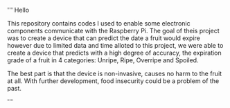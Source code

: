 '''
Hello

This repository contains codes I used to enable some electronic components communicate with the Raspberry Pi. 
The goal of theis project was to create a device that can predict the date a fruit would expire however due to limited
data and time alloted to this project, we were able to create a device that predicts with a high degree of accuracy,
the expiration grade of a fruit in 4 categories: Unripe, Ripe, Overripe and Spoiled.

The best part is that the device is non-invasive, causes no harm to the fruit at all. 
With further development, food insecurity could be a problem of the past.

'''
